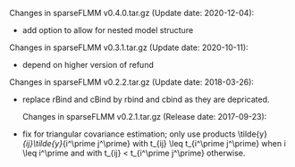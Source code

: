 Changes in sparseFLMM v0.4.0.tar.gz (Update date: 2020-12-04):
* add option to allow for nested model structure


Changes in sparseFLMM v0.3.1.tar.gz (Update date: 2020-10-11):
* depend on higher version of refund


Changes in sparseFLMM v0.2.2.tar.gz (Update date: 2018-03-26):
* replace rBind and cBind by rbind and cbind as they are depricated.

  
  Changes in sparseFLMM v0.2.1.tar.gz (Release date: 2017-09-23):
* fix for triangular covariance estimation; only use products
  \tilde{y}_{ij}\tilde{y}_{i^\prime j^\prime} with 
  t_{ij} \leq t_{i^\prime j^\prime} when i \leq i^\prime and with 
  t_{ij} < t_{i^\prime j^\prime} otherwise. 

